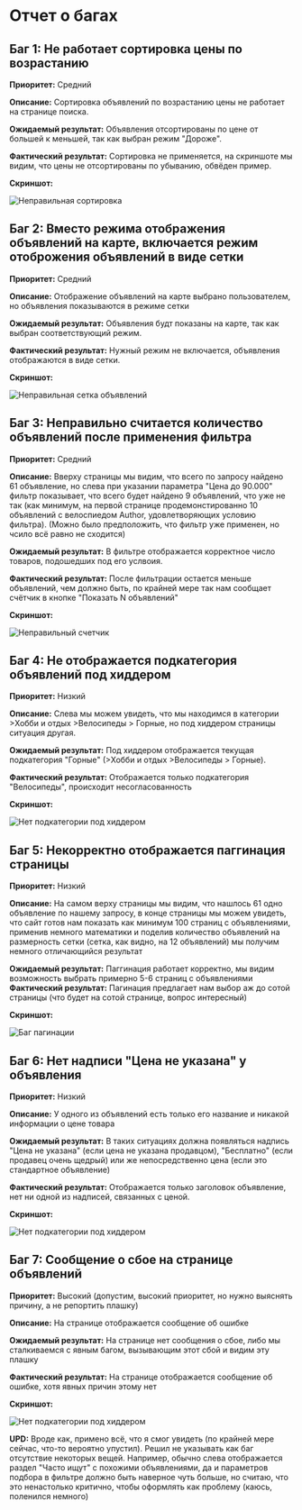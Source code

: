 # Отчет о багах

## Баг 1: Не работает сортировка цены по возрастанию

**Приоритет:** Средний

**Описание:** Сортировка объявлений по возрастанию цены не работает на странице поиска.  

**Ожидаемый результат:** Объявления отсортированы по цене от большей к меньшей, так как выбран режим "Дороже".  

**Фактический результат:** Сортировка не применяется, на скриншоте мы видим, что цены не отсортированы по убыванию, обвёден пример.

**Скриншот:**  

![Неправильная сортировка](screenshots/sorting_bug.jpg)

## Баг 2: Вместо режима отображения объявлений на карте, включается режим отоброжения объявлений в виде сетки 

**Приоритет:** Средний

**Описание:** Отображение объявлений на карте выбрано пользователем, но объявления показываются в режиме сетки 

**Ожидаемый результат:** Объявления будт показаны на карте, так как выбран соответствующий режим.  

**Фактический результат:** Нужный режим не включается, объявления отображаются в виде сетки.  

**Скриншот:**  

![Неправильная сетка объявлений](screenshots/map_view_bug.jpg)

## Баг 3: Неправильно считается количество объявлений после применения фильтра

**Приоритет:** Средний

**Описание:** Вверху страницы мы видим, что всего по запросу найдено 61 объявление, но слева при указании параметра "Цена до 90.000" фильтр показывает, что всего будет найдено 9 объявлений,
что уже не так (как минимум, на первой странице продемонстированно 10 объявлений с велоспиедом Author, удовлетворяющих условию фильтра). (Можно было предположить, что фильтр уже применен, но чсило всё равно не сходится)

**Ожидаемый результат:** В фильтре отображается корректное число товаров, подошедших под его услвоия.

**Фактический результат:** После фильтрации остается меньше объявлений, чем должно быть, по крайней мере так нам сообщает счётчик в кнопке "Показать N объявлений"  

**Скриншот:**  

  ![Неправильный счетчик](screenshots/filter_bug.jpg)



## Баг 4: Не отображается подкатегория объявлений под хиддером 

**Приоритет:** Низкий

**Описание:** Слева мы можем увидеть, что мы находимся в категории >Хобби и отдых >Велосипеды > Горные, но под хиддером страницы ситуация другая.  

**Ожидаемый результат:** Под хиддером отображается текущая подкатегория "Горные" (>Хобби и отдых >Велосипеды > Горные).  

**Фактический результат:** Отображается только подкатегория "Велосипеды", происходит несогласованность  

**Скриншот:**  

![Нет подкатегории под хиддером](screenshots/subtitle_bug.jpg)

## Баг 5: Некорректно отображается паггинация страницы

**Приоритет:** Низкий

**Описание:** На самом верху страницы мы видим, что нашлось 61 одно объявление по нашему запросу, в конце страницы мы можем увидеть,
что сайт готов нам показать как минимум 100 страниц с объявлениями, применив немного математики и поделив количество объявлений на размерность сетки
(сетка, как видно, на 12 объявлений) мы получим немного отличающийся результат

**Ожидаемый результат:** Паггинация работает корректно, мы видим возможность выбрать примерно 5-6 страниц с объявлениями  
**Фактический результат:** Пагинация предлагает нам выбор аж до сотой страницы (что будет на сотой странице, вопрос интересный)

**Скриншот:**  

![Баг пагинации](screenshots/pagination_bug.jpg)



## Баг 6: Нет надписи "Цена не указана" у объявления

**Приоритет:** Низкий

**Описание:** У одного из объявлений есть только его название и никакой информации о цене товара  

**Ожидаемый результат:** В таких ситуациях должна появляться надпись "Цена не указана" (если цена не указана продавцом), "Бесплатно" (если продавец очень щедрый) или же непосредственно цена (если это стандартное объявление)

**Фактический результат:** Отображается только заголовок объявление, нет ни одной из надписей, связанных с ценой.

**Скриншот:**  

![Нет подкатегории под хиддером](screenshots/price_bug.jpg)


## Баг 7: Сообщение о сбое на странице объявлений

**Приоритет:** Высокий (допустим, высокий приоритет, но нужно выяснять причину, а не репортить плашку)

**Описание:** На странице отображается сообщение об ошибке 

**Ожидаемый результат:** На странице нет сообщения о сбое, либо мы сталкиваемся с явным багом, вызывающим этот сбой и видим эту плашку

**Фактический результат:** На странице отображается сообщение об ошибке, хотя явных причин этому нет

**Скриншот:**  

![Нет подкатегории под хиддером](screenshots/alert_bug.jpg)

**UPD:** Вроде как, примено всё, что я смог увидеть (по крайней мере сейчас, что-то вероятно упустил). Решил не указывать как баг отсутствие некоторых вещей. Например, обычно слева отображается раздел "Часто ищут" с похожими объявлениями, 
да и параметров подбора в фильтре должно быть наверное чуть больше, но считаю, что это ненастолько критично, чтобы оформлять как проблему (каюсь, поленился немного)
